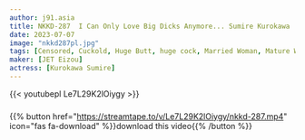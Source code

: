 ```yaml
---
author: j91.asia
title: NKKD-287  I Can Only Love Big Dicks Anymore... Sumire Kurokawa
date: 2023-07-07
image: "nkkd287pl.jpg"
tags: [Censored, Cuckold, Huge Butt, huge cock, Married Woman, Mature Woman, Solowork]
maker: [JET Eizou]
actress: [Kurokawa Sumire]
---
```



{{< youtubepl Le7L29K2lOiygy >}}
###

{{% button href="https://streamtape.to/v/Le7L29K2lOiygy/nkkd-287.mp4" icon="fas fa-download" %}}download this video{{% /button %}}

